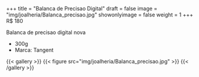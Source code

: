 +++
title = "Balanca de Precisao Digital"
draft = false
image = "img/joalheria/Balanca_precisao.jpg"
showonlyimage = false
weight = 1
+++
<span class="price">R$ 180</span>

<!--more-->

Balanca de precisao digital nova

- 300g
- Marca: Tangent

{{< gallery >}}
{{< figure src="img/joalheria/Balanca_precisao.jpg" >}}
{{< /gallery >}}
